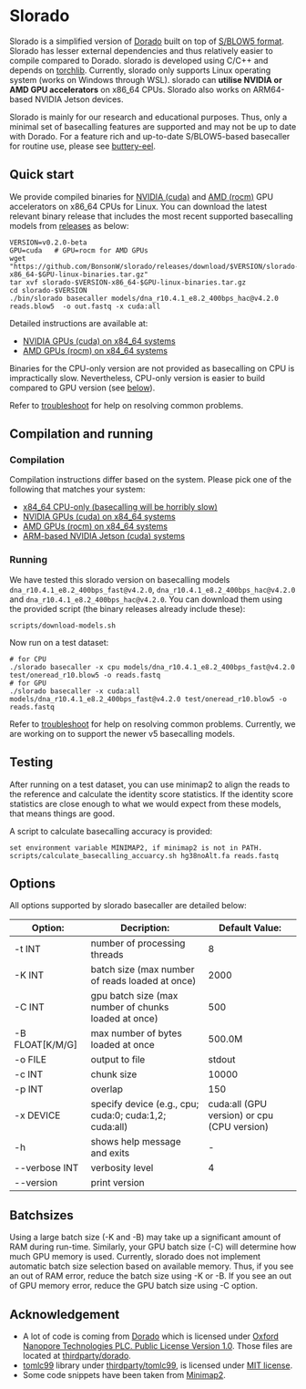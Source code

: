 # Slorado

Slorado is a simplified version of [Dorado](https://github.com/nanoporetech/dorado) built on top of [S/BLOW5 format](https://www.nature.com/articles/s41587-021-01147-4). Slorado has lesser external dependencies and thus relatively easier to compile compared to Dorado.  slorado is developed using C/C++ and depends on [torchlib](https://pytorch.org/cppdocs/). Currently, slorado only supports Linux operating system (works on Windows through WSL). slorado can **utilise NVIDIA or AMD GPU accelerators** on x86_64 CPUs. Slorado also works on ARM64-based NVIDIA Jetson devices.

Slorado is mainly for our research and educational purposes. Thus, only a minimal set of basecalling features are supported and may not be up to date with Dorado. For a feature rich and up-to-date S/BLOW5-based basecaller for routine use, please see [buttery-eel](https://github.com/Psy-Fer/buttery-eel).

## Quick start

We provide compiled binaries for [NVIDIA (cuda)](https://docs.nvidia.com/cuda) and [AMD (rocm)](https://rocm.docs.amd.com/en/latest) GPU accelerators on x86_64 CPUs for Linux. You can download the latest relevant binary release that includes the most recent supported basecalling models from [releases](https://github.com/BonsonW/slorado/releases) as below:

```
VERSION=v0.2.0-beta
GPU=cuda   # GPU=rocm for AMD GPUs
wget "https://github.com/BonsonW/slorado/releases/download/$VERSION/slorado-$VERSION-x86_64-$GPU-linux-binaries.tar.gz"
tar xvf slorado-$VERSION-x86_64-$GPU-linux-binaries.tar.gz
cd slorado-$VERSION
./bin/slorado basecaller models/dna_r10.4.1_e8.2_400bps_hac@v4.2.0 reads.blow5  -o out.fastq -x cuda:all
```

Detailed instructions are available at:
- [NVIDIA GPUs (cuda) on x84_64 systems](docs/cuda-bin.md)
- [AMD GPUs (rocm) on x84_64 systems](docs/rocm-bin.md)

Binaries for the CPU-only version are not provided as basecalling on CPU is impractically slow. Nevertheless, CPU-only version is easier to build compared to GPU version (see [below](#compilation-and-running)).

Refer to [troubleshoot](troubleshoot.md) for help on resolving common problems.

## Compilation and running

### Compilation

Compilation instructions differ based on the system. Please pick one of the following that matches your system:

- [x84_64 CPU-only (basecalling will be horribly slow)](docs/cpu-build.md)
- [NVIDIA GPUs (cuda) on x84_64 systems](docs/cuda-build.md)
- [AMD GPUs (rocm) on x84_64 systems](docs/rocm-build.md)
- [ARM-based NVIDIA Jetson (cuda) systems](docs/jetson-build.md)

### Running

We have tested this slorado version on basecalling models `dna_r10.4.1_e8.2_400bps_fast@v4.2.0`, `dna_r10.4.1_e8.2_400bps_hac@v4.2.0` and `dna_r10.4.1_e8.2_400bps_hac@v4.2.0`. You can download them using the provided script (the binary releases already include these):

```
scripts/download-models.sh
```

Now run on a test dataset:
```
# for CPU
./slorado basecaller -x cpu models/dna_r10.4.1_e8.2_400bps_fast@v4.2.0 test/oneread_r10.blow5 -o reads.fastq
# for GPU
./slorado basecaller -x cuda:all models/dna_r10.4.1_e8.2_400bps_fast@v4.2.0 test/oneread_r10.blow5 -o reads.fastq
```

Refer to [troubleshoot](troubleshoot.md) for help on resolving common problems. Currently, we are working on to support the newer v5 basecalling models.

## Testing

After running on a test dataset, you can use minimap2 to align the reads to the reference and calculate the identity score statistics. If the identity score statistics are close enough to what we would expect from these models, that means things are good.

A script to calculate basecalling accuracy is provided:
```
set environment variable MINIMAP2, if minimap2 is not in PATH.
scripts/calculate_basecalling_accuarcy.sh hg38noAlt.fa reads.fastq
```

## Options

All options supported by slorado basecaller are detailed below:


| Option:           | Decription:                                           | Default Value: |
|-------------------|-------------------------------------------------------|----------------|
| -t INT            | number of processing threads                          | 8              |
| -K INT            | batch size (max number of reads loaded at once)       | 2000           |
| -C INT            | gpu batch size (max number of chunks loaded at once)  | 500            |
| -B FLOAT[K/M/G]   | max number of bytes loaded at once                    | 500.0M         |
| -o FILE           | output to file                                        | stdout         |
| -c INT            | chunk size                                            | 10000           |
| -p INT            | overlap                                               | 150            |
| -x DEVICE         | specify device (e.g., cpu; cuda:0; cuda:1,2; cuda:all)| cuda:all (GPU version) or cpu (CPU version)         |
| -h                | shows help message and exits                          | -              |
| --verbose INT     | verbosity level                                       | 4              |
| --version         | print version                                         |                |

## Batchsizes

Using a large batch size (-K and -B) may take up a significant amount of RAM during run-time. Similarly, your GPU batch size (-C) will determine how much GPU memory is used. Currently, slorado does not implement automatic batch size selection based on available memory. Thus, if you see an out of RAM error, reduce the batch size using -K or -B. If you see an out of GPU memory error, reduce the GPU batch size using -C option.

## Acknowledgement

- A lot of code is coming from [Dorado](https://github.com/nanoporetech/dorado) which is licensed under [Oxford Nanopore Technologies PLC. Public License Version 1.0](thirdparty/dorado/LICENCE). Those files are located at [thirdparty/dorado](thirdparty/dorado).
- [tomlc99](https://github.com/cktan/tomlc99) library under [thirdparty/tomlc99](thirdparty/tomlc99), is licensed under [MIT license](thirdparty/tomlc99/LICENSE).
- Some code snippets have been taken from [Minimap2](https://github.com/lh3/minimap2).



